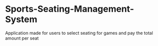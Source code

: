 # Sports-Seating-Management-System
Application made for users to select seating for games and pay the total amount per seat
